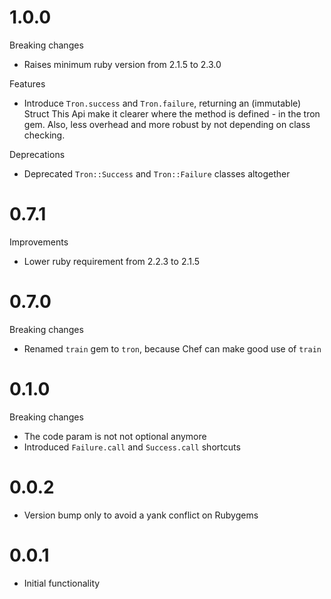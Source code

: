 # 1.0.0

Breaking changes

* Raises minimum ruby version from 2.1.5 to 2.3.0

Features

* Introduce `Tron.success` and `Tron.failure`, returning an (immutable) Struct
  This Api make it clearer where the method is defined - in the tron gem.
  Also, less overhead and more robust by not depending on class checking.

Deprecations

* Deprecated `Tron::Success` and `Tron::Failure` classes altogether

# 0.7.1

Improvements

* Lower ruby requirement from 2.2.3 to 2.1.5

# 0.7.0

Breaking changes

* Renamed `train` gem to `tron`, because Chef can make good use of `train`

# 0.1.0

Breaking changes

* The code param is not not optional anymore
* Introduced `Failure.call` and `Success.call` shortcuts

# 0.0.2

* Version bump only to avoid a yank conflict on Rubygems

# 0.0.1

* Initial functionality
